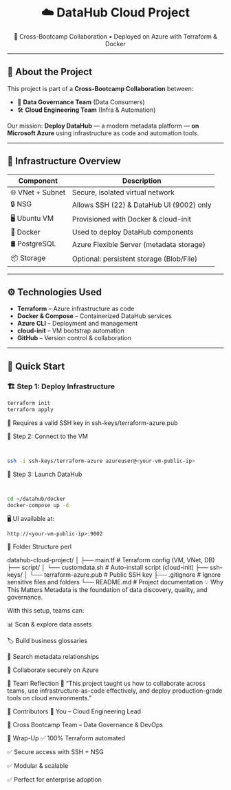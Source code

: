 <h1 align="center">☁️ DataHub Cloud Project</h1>
<p align="center">
  🚀 Cross-Bootcamp Collaboration • Deployed on Azure with Terraform & Docker
</p>

---

## 📌 About the Project

This project is part of a **Cross-Bootcamp Collaboration** between:
- 🧠 **Data Governance Team** (Data Consumers)
- 🛠️ **Cloud Engineering Team** (Infra & Automation)

Our mission: **Deploy DataHub** — a modern metadata platform — **on Microsoft Azure** using infrastructure as code and automation tools.

---

## 🧱 Infrastructure Overview

| Component        | Description                                 |
|------------------|---------------------------------------------|
| 🌐 VNet + Subnet | Secure, isolated virtual network             |
| 🔒 NSG           | Allows SSH (22) & DataHub UI (9002) only     |
| 🖥️ Ubuntu VM     | Provisioned with Docker & cloud-init         |
| 🐳 Docker        | Used to deploy DataHub components            |
| 🛢️ PostgreSQL    | Azure Flexible Server (metadata storage)     |
| 📦 Storage       | Optional: persistent storage (Blob/File)     |

---

## ⚙️ Technologies Used

- **Terraform** – Azure infrastructure as code
- **Docker & Compose** – Containerized DataHub services
- **Azure CLI** – Deployment and management
- **cloud-init** – VM bootstrap automation
- **GitHub** – Version control & collaboration

---

## 🚀 Quick Start

### 🏗️ Step 1: Deploy Infrastructure

```bash
terraform init
terraform apply
```
🔐 Requires a valid SSH key in ssh-keys/terraform-azure.pub

🔐 Step 2: Connect to the VM
```bash


ssh -i ssh-keys/terraform-azure azureuser@<your-vm-public-ip>
```
🧰 Step 3: Launch DataHub
```bash


cd ~/datahub/docker
docker-compose up -d
```
🖥️ UI available at:
```
http://<your-vm-public-ip>:9002
```
📁 Folder Structure
perl


datahub-cloud-project/
│
├── main.tf                  # Terraform config (VM, VNet, DB)
├── script/
│   └── customdata.sh        # Auto-install script (cloud-init)
├── ssh-keys/
│   └── terraform-azure.pub  # Public SSH key
├── .gitignore               # Ignore sensitive files and folders
└── README.md                # Project documentation
💡 Why This Matters
Metadata is the foundation of data discovery, quality, and governance.

With this setup, teams can:

📊 Scan & explore data assets

🏷️ Build business glossaries

🔎 Search metadata relationships

🔐 Collaborate securely on Azure

🧠 Team Reflection
💬 “This project taught us how to collaborate across teams, use infrastructure-as-code effectively, and deploy production-grade tools on cloud environments.”

🤝 Contributors
👤 You – Cloud Engineering Lead

👥 Cross Bootcamp Team – Data Governance & DevOps

🏁 Wrap-Up
✅ 100% Terraform automated

✅ Secure access with SSH + NSG

✅ Modular & scalable

✅ Perfect for enterprise adoption
